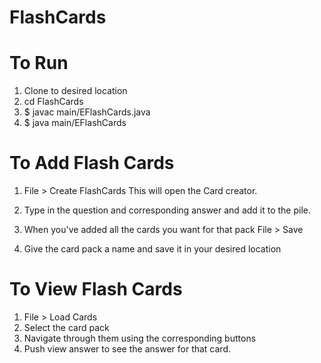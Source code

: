 # FlashCards

# To Run
1. Clone to desired location
2. cd FlashCards
3.    $ javac main/EFlashCards.java
4.    $ java main/EFlashCards

# To Add Flash Cards
1.    File > Create FlashCards
This will open the Card creator.

2. Type in the question and corresponding answer and add it to the pile.
3. When you've added all the cards you want for that pack
    File > Save

4. Give the card pack a name and save it in your desired location

# To View Flash Cards
1.    File > Load Cards
2. Select the card pack
3. Navigate through them using the corresponding buttons
4. Push view answer to see the answer for that card.
